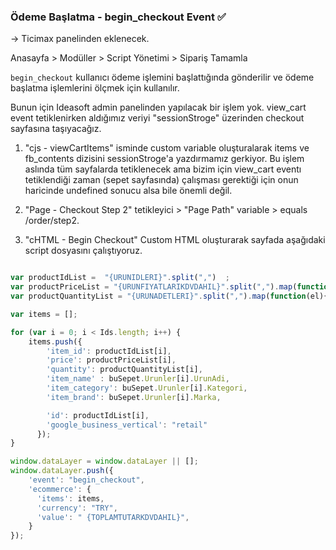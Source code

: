 ### Ödeme Başlatma - begin_checkout Event ✅

-> Ticimax panelinden eklenecek.

Anasayfa > Modüller > Script Yönetimi > Sipariş Tamamla

```begin_checkout``` kullanıcı ödeme işlemini başlattığında gönderilir ve ödeme başlatma işlemlerini ölçmek için kullanılır.

Bunun için Ideasoft admin panelinden yapılacak bir işlem yok.
view_cart event tetiklenirken aldığımız veriyi "sessionStroge" üzerinden checkout sayfasına taşıyacağız.

1. "cjs - viewCartItems" isminde custom variable oluşturalarak items ve fb_contents dizisini sessionStroge'a yazdırmamız gerkiyor.
   Bu işlem aslında tüm sayfalarda tetiklenecek ama bizim için view_cart eventı tetiklendiği zaman (sepet sayfasında) çalışması gerektiği için onun haricinde undefined sonucu alsa bile önemli değil.

2. "Page - Checkout Step 2" tetikleyici > "Page Path" variable > equals /order/step2.

3. "cHTML - Begin Checkout" Custom HTML oluşturarak sayfada aşağıdaki script dosyasını çalıştıyoruz.

```javascript

var productIdList =  "{URUNIDLERI}".split(",")  ;
var productPriceList = "{URUNFIYATLARIKDVDAHIL}".split(",").map(function(el){return +el;});
var productQuantityList = "{URUNADETLERI}".split(",").map(function(el){return +el;});

var items = [];

for (var i = 0; i < Ids.length; i++) {
    items.push({
        'item_id': productIdList[i],
        'price': productPriceList[i],
        'quantity': productQuantityList[i],
      	'item_name' : buSepet.Urunler[i].UrunAdi,
        'item_category': buSepet.Urunler[i].Kategori,
        'item_brand': buSepet.Urunler[i].Marka,

        'id': productIdList[i],
        'google_business_vertical': "retail"
      });
}

window.dataLayer = window.dataLayer || [];
window.dataLayer.push({
    'event': "begin_checkout",
    'ecommerce': {
      'items': items,
      'currency': "TRY",
      'value': " {TOPLAMTUTARKDVDAHIL}",
    }
});
```
